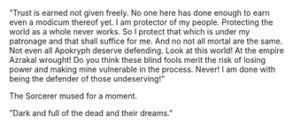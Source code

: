 "Trust is earned not given freely. No one here has done enough to earn even a modicum thereof yet. I am protector of my people. Protecting the world as a whole never works. So I protect that which is under my patronage and that shall suffice for me. And no not all mortal are the same. Not even all Apokryph deserve defending. Look at this world! At the empire Azrakal wrought! Do you think these blind fools merit the risk of losing power and making mine vulnerable in the process. Never! I am done with being the defender of those undeserving!"

The Sorcerer mused for a moment.

"Dark and full of the dead and their dreams."